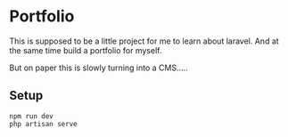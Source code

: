 # Portfolio
This is supposed to be a little project for me to learn about laravel. And at the same time build a portfolio for myself.

But on paper this is slowly turning into a CMS.....
## Setup
```
npm run dev
php artisan serve
```
